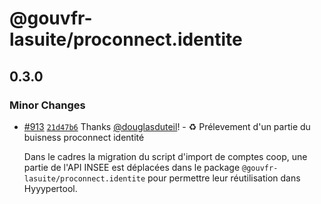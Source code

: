 # @gouvfr-lasuite/proconnect.identite

## 0.3.0

### Minor Changes

- [#913](https://github.com/numerique-gouv/moncomptepro/pull/913) [`21d47b6`](https://github.com/numerique-gouv/moncomptepro/commit/21d47b6c00670b7bbea1ce1f59b96a91c59bbe7a) Thanks [@douglasduteil](https://github.com/douglasduteil)! - ♻️ Prélevement d'un partie du buisness proconnect identité

  Dans le cadres la migration du script d'import de comptes coop, une partie de l'API INSEE est déplacées dans le package `@gouvfr-lasuite/proconnect.identite` pour permettre leur réutilisation dans Hyyypertool.
